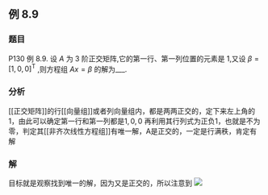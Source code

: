 ## 例 8.9
### 题目
P130 例 8.9. 设 $A$ 为 3 阶正交矩阵,它的第一行、第一列位置的元素是 1,又设 $\beta = {\lbrack 1,0,0\rbrack }^{\mathrm{T}}$ ,则方程组 ${Ax} = \beta$ 的解为___.
### 分析
[[正交矩阵]]的行[[向量组]]或者列向量组内，都是两两正交的，定下来左上角的1，由此可以确定第一行和第一列都是$1,0,0$
再利用其行列式为正负1，也就是不为零，判定其[[非齐次线性方程组]]有唯一解，A是正交的，一定是行满秩，肯定有解
### 解
目标就是观察找到唯一的解，因为又是正交的，所以注意到
![](https://img.hwenyi.tech/202410200252636.webp)
